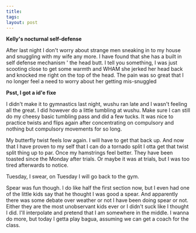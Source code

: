 ```yaml
---
title: 
tags: 
layout: post
---
```

**Kelly's nocturnal self-defense**



After last night I don't worry about strange men sneaking in to my house and snuggling with my wife any more. I have found that she has a built in self defense mechanism ' the head butt.  I tell you something, I was just scooting close to get some warmth and WHAM she jerked her head back and knocked me right on the top of the head. The pain was so great that I no longer feel a need to worry about her getting mis-snuggled



**Psst, I got a id'e fixe**



I didn't make it to gymnastics last night, wushu ran late and I wasn't feeling all the great.  I did however do a little tumbling at wushu.  Make sure I can still do my cheesy basic tumbling pass and did a few tucks.  It was nice to practice twists and flips again after concentrating on compulsory and nothing but compulsory movements for so long. 



My butterfly twist feels low again. I will have to get that back up.  And now that I have proven to my self that I can do a tornado split I otta get that twist split thing up to par.  Once my hamstrings feel better.  They have been toasted since the Monday after trials.  Or maybe it was at trials, but I was too tired afterwards to notice. 



Tuesday, I swear, on Tuesday I will go back to the gym.  



Spear was fun though.  I do like half the first section now, but I even had one of the little kids say that he thought I was good a spear.  And apparently there was some debate over weather or not I have been doing spear or not.  Either they are the most unobservant kids ever or I didn't suck like I thought I did.  I'll interpolate and pretend that I am somewhere in the middle.  I wanna do more, but today I getta play bagua, assuming we can get a coach for the class.  
